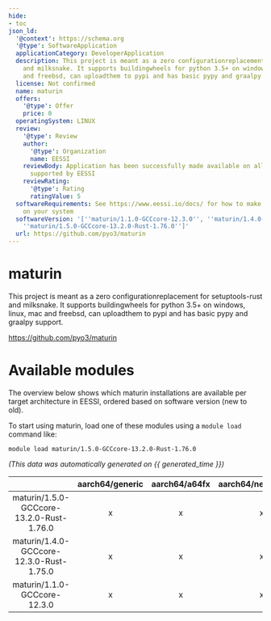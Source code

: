 ```yaml
---
hide:
- toc
json_ld:
  '@context': https://schema.org
  '@type': SoftwareApplication
  applicationCategory: DeveloperApplication
  description: This project is meant as a zero configurationreplacement for setuptools-rust
    and milksnake. It supports buildingwheels for python 3.5+ on windows, linux, mac
    and freebsd, can uploadthem to pypi and has basic pypy and graalpy support.
  license: Not confirmed
  name: maturin
  offers:
    '@type': Offer
    price: 0
  operatingSystem: LINUX
  review:
    '@type': Review
    author:
      '@type': Organization
      name: EESSI
    reviewBody: Application has been successfully made available on all architectures
      supported by EESSI
    reviewRating:
      '@type': Rating
      ratingValue: 5
  softwareRequirements: See https://www.eessi.io/docs/ for how to make EESSI available
    on your system
  softwareVersion: '[''maturin/1.1.0-GCCcore-12.3.0'', ''maturin/1.4.0-GCCcore-12.3.0-Rust-1.75.0'',
    ''maturin/1.5.0-GCCcore-13.2.0-Rust-1.76.0'']'
  url: https://github.com/pyo3/maturin
---
```


maturin
=======


This project is meant as a zero configurationreplacement for setuptools-rust and milksnake. It supports buildingwheels for python 3.5+ on windows, linux, mac and freebsd, can uploadthem to pypi and has basic pypy and graalpy support.

https://github.com/pyo3/maturin
# Available modules


The overview below shows which maturin installations are available per target architecture in EESSI, ordered based on software version (new to old).

To start using maturin, load one of these modules using a `module load` command like:

```shell
module load maturin/1.5.0-GCCcore-13.2.0-Rust-1.76.0
```

*(This data was automatically generated on {{ generated_time }})*

| |aarch64/generic|aarch64/a64fx|aarch64/neoverse_n1|aarch64/neoverse_v1|aarch64/nvidia/grace|x86_64/generic|x86_64/amd/zen2|x86_64/amd/zen3|x86_64/amd/zen4|x86_64/intel/cascadelake|x86_64/intel/haswell|x86_64/intel/icelake|x86_64/intel/sapphirerapids|x86_64/intel/skylake_avx512|
| :---: | :---: | :---: | :---: | :---: | :---: | :---: | :---: | :---: | :---: | :---: | :---: | :---: | :---: | :---: |
|maturin/1.5.0-GCCcore-13.2.0-Rust-1.76.0|x|x|x|x|x|x|x|x|x|x|x|x|x|x|
|maturin/1.4.0-GCCcore-12.3.0-Rust-1.75.0|x|x|x|x|x|x|x|x|x|x|x|x|x|x|
|maturin/1.1.0-GCCcore-12.3.0|x|x|x|x|x|x|x|x|x|x|x|x|x|x|
